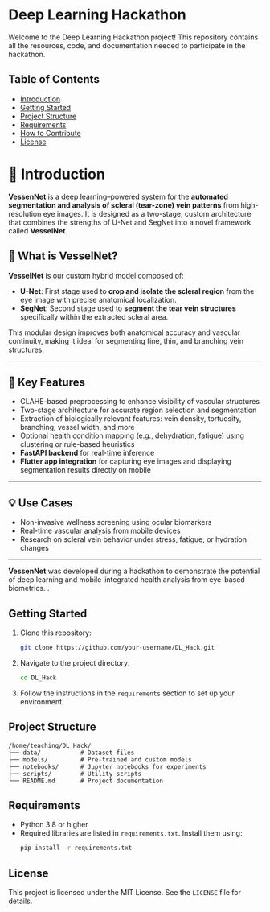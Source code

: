 # Deep Learning Hackathon

Welcome to the Deep Learning Hackathon project! This repository contains all the resources, code, and documentation needed to participate in the hackathon.

## Table of Contents
- [Introduction](#introduction)
- [Getting Started](#getting-started)
- [Project Structure](#project-structure)
- [Requirements](#requirements)
- [How to Contribute](#how-to-contribute)
- [License](#license)

# 🚀 Introduction

**VessenNet** is a deep learning–powered system for the **automated segmentation and analysis of scleral (tear-zone) vein patterns** from high-resolution eye images. It is designed as a two-stage, custom architecture that combines the strengths of U-Net and SegNet into a novel framework called **VesselNet**.

## 🧠 What is VesselNet?

**VesselNet** is our custom hybrid model composed of:

- **U-Net**: First stage used to **crop and isolate the scleral region** from the eye image with precise anatomical localization.
- **SegNet**: Second stage used to **segment the tear vein structures** specifically within the extracted scleral area.

This modular design improves both anatomical accuracy and vascular continuity, making it ideal for segmenting fine, thin, and branching vein structures.

---

## 🔑 Key Features

- CLAHE-based preprocessing to enhance visibility of vascular structures  
- Two-stage architecture for accurate region selection and segmentation  
- Extraction of biologically relevant features: vein density, tortuosity, branching, vessel width, and more  
- Optional health condition mapping (e.g., dehydration, fatigue) using clustering or rule-based heuristics  
- **FastAPI backend** for real-time inference  
- **Flutter app integration** for capturing eye images and displaying segmentation results directly on mobile  

---

## 💡 Use Cases

- Non-invasive wellness screening using ocular biomarkers  
- Real-time vascular analysis from mobile devices  
- Research on scleral vein behavior under stress, fatigue, or hydration changes  

---

**VessenNet** was developed during a hackathon to demonstrate the potential of deep learning and mobile-integrated health analysis from eye-based biometrics.
.

## Getting Started
1. Clone this repository:
    ```bash
    git clone https://github.com/your-username/DL_Hack.git
    ```
2. Navigate to the project directory:
    ```bash
    cd DL_Hack
    ```
3. Follow the instructions in the `requirements` section to set up your environment.

## Project Structure
```
/home/teaching/DL_Hack/
├── data/           # Dataset files
├── models/         # Pre-trained and custom models
├── notebooks/      # Jupyter notebooks for experiments
├── scripts/        # Utility scripts
└── README.md       # Project documentation
```

## Requirements
- Python 3.8 or higher
- Required libraries are listed in `requirements.txt`. Install them using:
  ```bash
  pip install -r requirements.txt
  ```

<!-- ## How to Contribute
1. Fork the repository.
2. Create a new branch for your feature or bug fix.
3. Submit a pull request with a clear description of your changes. -->

## License
This project is licensed under the MIT License. See the `LICENSE` file for details.

<!-- Happy hacking! -->
